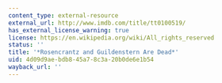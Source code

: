 ```yaml
---
content_type: external-resource
external_url: http://www.imdb.com/title/tt0100519/
has_external_license_warning: true
license: https://en.wikipedia.org/wiki/All_rights_reserved
status: ''
title: '*Rosencrantz and Guildenstern Are Dead*'
uid: 4d09d9ae-bdb8-45a7-8c3a-20b0de6e1b54
wayback_url: ''
---
```


